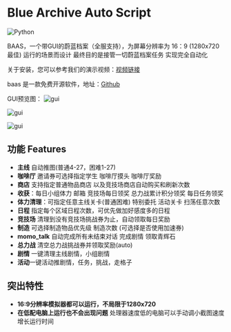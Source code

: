 # Blue Archive Auto Script

![Python](https://img.shields.io/badge/-Python-000000?style=flat&logo=python)

BAAS，一个带GUI的蔚蓝档案（全服支持），为屏幕分辨率为 16：9 (1280x720 最佳) 运行的场景而设计 最终目的是接管一切蔚蓝档案任务 实现完全自动化

关于安装，您可以参考我们的演示视频：[视频链接](https://www.bilibili.com/video/BV19y421e7XF/?spm_id_from=333.337.search-card.all.click)

baas 是一款免费开源软件，地址：[Github](https://github.com/pur1fying/blue_archive_auto_script)

GUI预览图：
![gui](/assets/ui.png)

![gui](/assets/ui2.png)

![gui](/assets/ui3.png)

## 功能 Features

- **主线** 自动推图(普通4-27，困难1-27)
- **咖啡厅** 邀请券可选择指定学生 咖啡厅摸头 咖啡厅奖励
- **商店** 支持指定普通物品商店 以及竞技场商店自动购买和刷新次数
- **收获**：每日小组体力 邮箱 竞技场每日领奖 总力战累计积分领奖 每日任务领奖
- **体力清理**：可指定任意主线关卡(普通困难) 特别委托 活动关卡 扫荡任意次数
- **日程** 指定每个区域日程次数，可优先做加好感度多的日程
- **竞技场** 清理到没有竞技场挑战券为止，自动领取每日奖励
- **制造** 可选择制造物品优先级 制造次数 (可选择是否使用加速券)
- **momo_talk** 自动完成所有未结束对话 完成剧情 领取青辉石
- **总力战** 清空总力战挑战券并领取奖励(auto)
- **剧情** 一键清理主线剧情，小组剧情
- **活动**一键活动推剧情，任务，挑战，走格子

## 突出特性

- **16:9分辨率模拟器都可以运行，不局限于1280x720**
- **在低配电脑上运行也不会出现问题** 处理器速度低的电脑可以手动调小截图速度 增长运行时间
